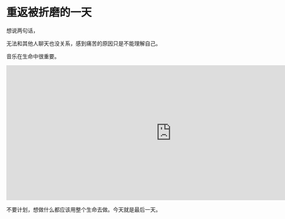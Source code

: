 ﻿# 重返被折磨的一天

想说两句话，

无法和其他人聊天也没关系，感到痛苦的原因只是不能理解自己。

音乐在生命中很重要。

<iframe width="865" height="355" src="https://www.youtube.com/embed/S32A68Zm6KY" frameborder="0" allow="autoplay; encrypted-media" allowfullscreen></iframe>

不要计划，想做什么都应该用整个生命去做。今天就是最后一天。
